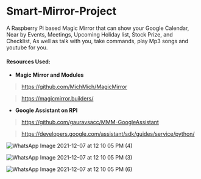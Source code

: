 # Smart-Mirror-Project
A Raspberry Pi based Magic Mirror that can show your Google Calendar, Near by Events, Meetings, Upcoming Holiday list, Stock Prize, and Checklist, As well as talk with you, take commands, play Mp3 songs and youtube for you. 

#### Resources Used:

- **Magic Mirror and Modules**
>  https://github.com/MichMich/MagicMirror

> https://magicmirror.builders/ 

-  **Google Assistant on RPI**
> https://github.com/gauravsacc/MMM-GoogleAssistant

> https://developers.google.com/assistant/sdk/guides/service/python/ 

![WhatsApp Image 2021-12-07 at 12 10 05 PM (4)](https://user-images.githubusercontent.com/38309034/144980860-bae52df5-beed-48a9-98fe-ac896e15aa85.jpeg)

![WhatsApp Image 2021-12-07 at 12 10 05 PM (3)](https://user-images.githubusercontent.com/38309034/144980857-a403e943-308e-44c5-8fa3-521d8c4ecd78.jpeg)

![WhatsApp Image 2021-12-07 at 12 10 05 PM (6)](https://user-images.githubusercontent.com/38309034/144980865-b67a3909-fea1-4cce-8f84-fcc87e1c88e9.jpeg)
